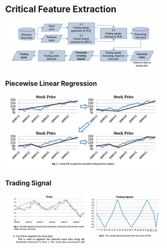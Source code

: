 # Critical Feature Extraction

![](doc/img/model_framework.png)

## Piecewise Linear Regression

![](doc/img/plr.png)

## Trading Signal

![](doc/img/trading_signal_2.png)
